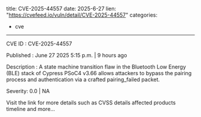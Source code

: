  
title: CVE-2025-44557
date: 2025-6-27
lien: "https://cvefeed.io/vuln/detail/CVE-2025-44557"
categories:
  - cve
---

CVE ID : CVE-2025-44557

Published :  June 27
2025
5:15 p.m. | 9 hours ago

Description : A state machine transition flaw in the Bluetooth Low Energy (BLE) stack of Cypress PSoC4 v3.66 allows attackers to bypass the pairing process and authentication via a crafted pairing_failed packet.

Severity: 0.0 | NA

Visit the link for more details
such as CVSS details
affected products
timeline
and more...
